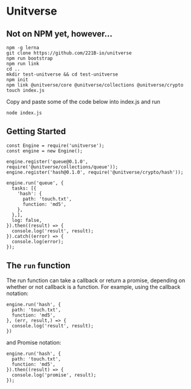 # Unitverse

## Not on NPM yet, however...
```
npm -g lerna
git clone https://github.com/221B-io/unitverse
npm run bootstrap
npm run link
cd ..
mkdir test-unitverse && cd test-unitverse
npm init
npm link @unitverse/core @unitverse/collections @unitverse/crypto
touch index.js
```

Copy and paste some of the code below into index.js and run

```
node index.js
```

## Getting Started
```
const Engine = require('unitverse');
const engine = new Engine();

engine.register('queue@0.1.0', require('@unitverse/collections/queue'));
engine.register('hash@0.1.0', require('@unitverse/crypto/hash'));

engine.run('queue', {
  tasks: [{
    'hash': {
      path: 'touch.txt',
      function: 'md5',
    },
  },],
  log: false,
}).then((result) => {
  console.log('result', result);
}).catch((error) => {
  console.log(error);
});
```

## The `run` function

The run function can take a callback or return a promise, depending on whether or not callback is a function. For example, using the callback notation:

```
engine.run('hash', {
  path: 'touch.txt',
  function: 'md5',
}, (err, result,) => {
  console.log('result', result);
})
```

and Promise notation:

```
engine.run('hash', {
  path: 'touch.txt',
  function: 'md5',
}).then((result) => {
  console.log('promise', result);
});
```